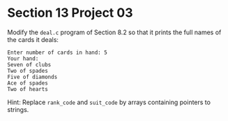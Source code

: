 # Section 13 Project 03

Modify the `deal.c` program of Section 8.2 so that it prints the full names of the cards it deals:

```text
Enter number of cards in hand: 5
Your hand:
Seven of clubs
Two of spades
Five of diamonds
Ace of spades
Two of hearts
```

Hint: Replace `rank_code` and `suit_code` by arrays containing pointers to strings.
